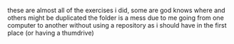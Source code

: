 these are almost all of the exercises i did, some are god knows where and others might be duplicated
the folder is a mess due to me going from one computer to another without using a repository as i should have in the first place (or having a thumdrive)
